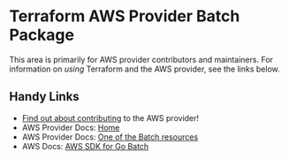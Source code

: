 # Terraform AWS Provider Batch Package

This area is primarily for AWS provider contributors and maintainers. For information on _using_ Terraform and the AWS provider, see the links below.


## Handy Links

* [Find out about contributing](../../../docs/contributing) to the AWS provider!
* AWS Provider Docs: [Home](https://registry.terraform.io/providers/hashicorp/aws/latest/docs)
* AWS Provider Docs: [One of the Batch resources](https://registry.terraform.io/providers/hashicorp/aws/latest/docs/resources/batch_compute_environment)
* AWS Docs: [AWS SDK for Go Batch](https://docs.aws.amazon.com/sdk-for-go/api/service/batch/)
